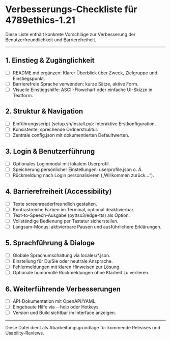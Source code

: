 # Verbesserungs-Checkliste für 4789ethics-1.21

Diese Liste enthält konkrete Vorschläge zur Verbesserung der Benutzerfreundlichkeit und Barrierefreiheit.

---

## 1. Einstieg & Zugänglichkeit
- [ ] README.md ergänzen: Klarer Überblick über Zweck, Zielgruppe und Einstiegspunkt.
- [ ] Barrierefreie Sprache verwenden: kurze Sätze, aktive Form.
- [ ] Visuelle Einstiegshilfe: ASCII-Flowchart oder einfache UI-Skizze in Textform.

## 2. Struktur & Navigation
- [ ] Einführungsscript (setup.sh/install.py): Interaktive Erstkonfiguration.
- [ ] Konsistente, sprechende Ordnerstruktur.
- [ ] Zentrale config.json mit dokumentierten Defaultwerten.

## 3. Login & Benutzerführung
- [ ] Optionales Loginmodul mit lokalem Userprofil.
- [ ] Speicherung persönlicher Einstellungen: userprofile.json o. Ä.
- [ ] Rückmeldung nach Login personalisieren („Willkommen zurück…“).

## 4. Barrierefreiheit (Accessibility)
- [ ] Texte screenreaderfreundlich gestalten.
- [ ] Kontrastreiche Farben im Terminal, optional deaktivierbar.
- [ ] Text-to-Speech-Ausgabe (pyttsx3/edge-tts) als Option.
- [ ] Vollständige Bedienung per Tastatur sicherstellen.
- [ ] Langsam-Modus: aktivierbare Pausen und ausführlichere Erklärungen.

## 5. Sprachführung & Dialoge
- [ ] Globale Sprachumschaltung via locales/*.json.
- [ ] Einstellung für Du/Sie oder neutrale Ansprache.
- [ ] Fehlermeldungen mit klaren Hinweisen zur Lösung.
- [ ] Optionale humorvolle Rückmeldungen ohne Klarheit zu verlieren.

## 6. Weiterführende Verbesserungen
- [ ] API-Dokumentation mit OpenAPI/YAML.
- [ ] Eingebaute Hilfe via --help oder Hotkeys.
- [ ] Version und Build sichtbar im Interface anzeigen.

---

Diese Datei dient als Abarbeitungsgrundlage für kommende Releases und Usability-Reviews.
